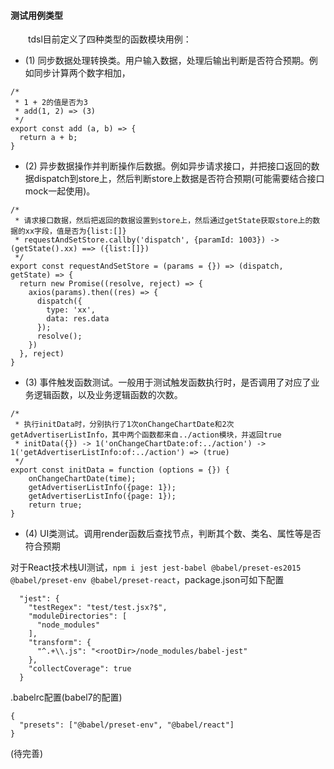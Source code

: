 

#### 测试用例类型

&emsp;&emsp;tdsl目前定义了四种类型的函数模块用例：

- (1) 同步数据处理转换类。用户输入数据，处理后输出判断是否符合预期。例如同步计算两个数字相加，

```
/*
 * 1 + 2的值是否为3
 * add(1, 2) => (3)
 */
export const add (a, b) => {
  return a + b;
}
```

- (2) 异步数据操作并判断操作后数据。例如异步请求接口，并把接口返回的数据dispatch到store上，然后判断store上数据是否符合预期(可能需要结合接口mock一起使用)。

```
/*
 * 请求接口数据，然后把返回的数据设置到store上，然后通过getState获取store上的数据的xx字段，值是否为{list:[]}
 * requestAndSetStore.callby('dispatch', {paramId: 1003}) -> (getState().xx) ==> ({list:[]})
 */
export const requestAndSetStore = (params = {}) => (dispatch, getState) => {
  return new Promise((resolve, reject) => {
    axios(params).then((res) => {
      dispatch({
        type: 'xx',
        data: res.data
      });
      resolve();
    })
  }, reject)
}

```

- (3) 事件触发函数测试。一般用于测试触发函数执行时，是否调用了对应了业务逻辑函数，以及业务逻辑函数的次数。

```
/*
 * 执行initData时，分别执行了1次onChangeChartDate和2次getAdvertiserListInfo，其中两个函数都来自../action模块，并返回true
 * initData({}) -> 1('onChangeChartDate:of:../action') -> 1('getAdvertiserListInfo:of:../action') => (true)
 */
export const initData = function (options = {}) {
    onChangeChartDate(time);
    getAdvertiserListInfo({page: 1});
    getAdvertiserListInfo({page: 1});
    return true;
}

```

- (4) UI类测试。调用render函数后查找节点，判断其个数、类名、属性等是否符合预期

对于React技术栈UI测试，`npm i jest jest-babel @babel/preset-es2015 @babel/preset-env @babel/preset-react`，package.json可如下配置

```
  "jest": {
    "testRegex": "test/test.jsx?$",
    "moduleDirectories": [
      "node_modules"
    ],
    "transform": {
      "^.+\\.js": "<rootDir>/node_modules/babel-jest"
    },
    "collectCoverage": true
  }

```
.babelrc配置(babel7的配置)
```
{
  "presets": ["@babel/preset-env", "@babel/react"]
}
```

(待完善)

